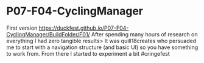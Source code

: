 # P07-F04-CyclingManager



First version
https://duckfest.github.io/P07-F04-CyclingManager/BuildFolder/F01/
After spending many hours of research on everything I had zero tangible results> It was quill18creates who persuaded me to start with a navigation structure (and basic UI) so you have something to work from. From there I started to experiment a bit #cringefest
